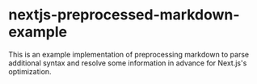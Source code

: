 # nextjs-preprocessed-markdown-example

This is an example implementation of preprocessing markdown to parse additional syntax and resolve some information in advance for Next.js's optimization.
